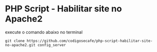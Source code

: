# PHP Script - Habilitar site no Apache2

execute o comando abaixo no terminal

```
git clone https://github.com/codigosecafe/php-script-habilitar-site-no-apache2.git config_server
```